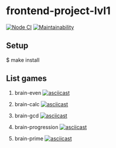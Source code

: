 # frontend-project-lvl1

[![Node CI](https://github.com/paultit/frontend-project-lvl1/workflows/Node%20CI/badge.svg)](https://github.com/paultit/frontend-project-lvl1/actions)
[![Maintainability](https://api.codeclimate.com/v1/badges/9abef44bc8459c605af2/maintainability)](https://codeclimate.com/github/paultit/frontend-project-lvl1/maintainability)

## Setup

$ make install

## List games

1. brain-even
[![asciicast](https://asciinema.org/a/tcj21JHP4H0zngqtpiaznJvfR.png)](https://asciinema.org/a/tcj21JHP4H0zngqtpiaznJvfR)

2. brain-calc
[![asciicast](https://asciinema.org/a/Xa0ucWhxeZT38rcSBZD8Ohvmm.png)](https://asciinema.org/a/Xa0ucWhxeZT38rcSBZD8Ohvmm)

3. brain-gcd
[![asciicast](https://asciinema.org/a/oZ7pq9pkgwRU7auceJH9B4Xvj.png)](https://asciinema.org/a/oZ7pq9pkgwRU7auceJH9B4Xvj)

4. brain-progression
[![asciicast](https://asciinema.org/a/JWzAvRK2BfZVhuUYqUl9fxXW0.png)](https://asciinema.org/a/JWzAvRK2BfZVhuUYqUl9fxXW0)

5. brain-prime
[![asciicast](https://asciinema.org/a/NbZovMu5AXZZ4KOhXUglUXYBD.png)](https://asciinema.org/a/NbZovMu5AXZZ4KOhXUglUXYBD)